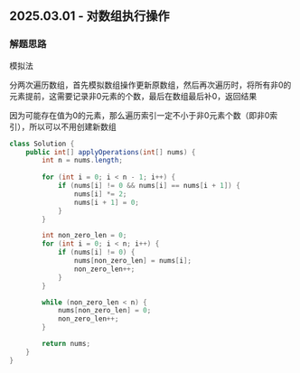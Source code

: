 ## 2025.03.01 - 对数组执行操作

### 解题思路
模拟法

分两次遍历数组，首先模拟数组操作更新原数组，然后再次遍历时，将所有非0的元素提前，这需要记录非0元素的个数，最后在数组最后补0，返回结果

因为可能存在值为0的元素，那么遍历索引一定不小于非0元素个数（即非0索引），所以可以不用创建新数组

```java
class Solution {
    public int[] applyOperations(int[] nums) {
        int n = nums.length;
        
        for (int i = 0; i < n - 1; i++) {
            if (nums[i] != 0 && nums[i] == nums[i + 1]) {
                nums[i] *= 2;
                nums[i + 1] = 0;
            }
        }

        int non_zero_len = 0;
        for (int i = 0; i < n; i++) {
            if (nums[i] != 0) {
                nums[non_zero_len] = nums[i];
                non_zero_len++;
            }
        }

        while (non_zero_len < n) {
            nums[non_zero_len] = 0;
            non_zero_len++;
        }

        return nums;
    }
}
```
